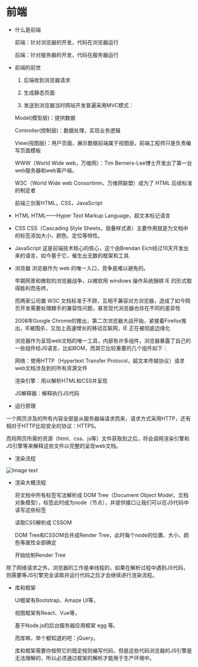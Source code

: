 # 前端
    
* 什么是前端

    前端：针对浏览器的开发，代码在浏览器运行
    
    后端：针对服务器的开发，代码在服务器运行
    
* 前端的前世
    
    1. 后端收到浏览器请求
    
    2. 生成静态页面
    
    3. 发送到浏览器当时网站开发普遍采用MVC模式：
    
    Model(模型层)：提供数据
    
    Controller(控制层)：数据处理，实现业务逻辑
    
    View(视图层)：用户页面，展示数据前端属于视图层，前端工程师只是负责编写页面模板

    WWW（World Wide web，万维网）：Tim Berners-Lee博士开发出了第一台web服务器和web客户端，
    
    W3C（World Wide web Consortinm，万维网联盟）成为了 HTML 后续标准的制定者
    
    前端三剑客HTML，CSS，JavaScript

* HTML
    HTML——Hyper Text Markup Language，超文本标记语言
    
* CSS
    CSS（Cascading Style Sheets，层叠样式表）主要作用就是为文档中的标签添加大小、颜色、定位等特性。
   
* JavaScript
    这是前端技术核心的核心，这个由Brendan Eich经过10天开发出来的语言，如今基于它，催生出无数的框架和工具.
    
* 浏览器
    浏览器作为 web 的唯一入口，竞争是难以避免的。

    早期网景和微软的浏览器战争，以微软用 windows 操作系统捆绑 IE 的形式取得胜利而告终。
    
    而两家公司置 W3C 文档标准于不顾，互相不兼容对方浏览器，造成了如今网页开发需要处理棘手的兼容性问题，甚至现代浏览器也存在不同的差异性
    
    2008年Google Chrome的推出，第二次浏览器大战开始，紧接着Firefox推出，IE被围杀，又加上高速增长的移动互联网，IE 正在被彻底边缘化
    
    ​浏览器作为呈现web文档的唯一工具，内部有许多组件，浏览器暴露了自己的一些组件给JS语言，比如BOM，而其它比较重要的几个组件如下：
    
    网络：使用HTTP（Hypertext Transfer Protocol，超文本传输协议）请求web文档涉及到的所有资源文件
    
    渲染引擎：用以解析HTML和CSS并呈现
    
    JS解释器：解释执行JS代码
    
* 运行原理

​   一个网页涉及的所有内容全部是从服务器端请求而来，请求方式采用HTTP，还有相对于HTTP比较安全的协议：HTTPS。

​   而将网页所需的资源（html、css、js等）文件获取到之后，将会调用渲染引擎和JS引擎等来解释这些文件以完整的呈现web文档。

* 渲染流程

![Image text](https://upload-images.jianshu.io/upload_images/6429336-965adf0b51cddc72.png)


* 渲染大概流程

    将文档中所有标签写法解析成 DOM Tree（Document Object Model，文档对象模型），标签此时成为node（节点），并提供接口让我们可以在JS代码中读写这些标签
    
    读取CSS解析成 CSSOM
    
    DOM Tree和CSSOM合并成Render Tree，此时每个node的位置、大小、颜色等属性全部确定
    
    开始绘制Render Tree
    
​    除了网络请求之外，浏览器的工作是单线程的，如果在解析过程中遇到JS代码，则需要等JS引擎完全读取并运行代码之后才会继续进行渲染流程。

* 库和框架

    UI框架有Bootstrap、Amaze UI等，
    
    视图框架有React、Vue等，
    
    基于Node.js的后台服务器应用框架 egg 等。
    
    而库嘛，举个都知道的吧：jQuery。
    
    库和框架需要你按照它的既定规则编写代码，但是这些代码浏览器的JS引擎是无法理解的，所以必须通过框架的解析才能用于生产环境中。
